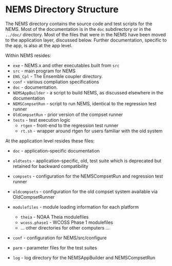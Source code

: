NEMS Directory Structure
========================

The NEMS directory contains the source code and test scripts for the
NEMS.  Most of the documentation is in the `doc` subdirectory or in
the `../doc/` directory.  Most of the files that were in the NEMS have
been moved to the application layer, discussed below.  Further
documentation, specific to the app, is also at the app level.

Within NEMS resides:

* `exe` - NEMS.x and other executables built from `src`
* `src` - main program for NEMS
 * `ENS_Cpl` - The Ensemble coupler directory.
 * `conf` - various compliation specifications
* `doc` - documentation.
* `NEMSAppBuilder` - a script to build NEMS, as discussed elsewhere in the
  documentation
* `NEMSCompsetRun` - script to run NEMS, identical to the regression test runner
* `OldCompsetRun` - prior version of the compset runner
* `tests` - test execution logic
  * `rtgen` - front-end to the regression test runner
  * `rt.sh` - wrapper around rtgen for users familiar with the old system

At the application level resides these files:

* `doc` - application-specific documentation

* `oldtests` - application-specific, old, test suite which is
   deprecated but retained for backward compatibility

* `compsets` - configuration for the NEMSCompsetRun and regression
   test runner

* `oldcompsets` - configuration for the old compset system available
   via OldCompsetRunner

* `modulefiles` - module loading information for each platform
  * `theia` - NOAA Theia modulefiles
  * `wcoss.phase1` - WCOSS Phase 1 modulefiles
  * ... other directories for other computers ...
* `conf` - configuration for NEMS/src/configure
* `parm` - parameter files for the test suites
* `log` - log directory for the NEMSAppBuilder and NEMSCompsetRun